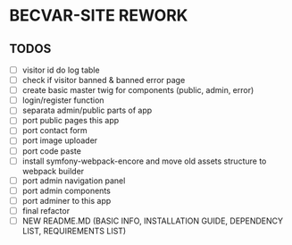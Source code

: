 # BECVAR-SITE REWORK

## TODOS
- [ ] visitor id do log table
- [ ] check if visitor banned & banned error page
- [ ] create basic master twig for components (public, admin, error)
- [ ] login/register function
- [ ] separata admin/public parts of app
- [ ] port public pages this app
- [ ] port contact form
- [ ] port image uploader
- [ ] port code paste
- [ ] install symfony-webpack-encore and move old assets structure to webpack builder
- [ ] port admin navigation panel
- [ ] port admin components
- [ ] port adminer to this app
- [ ] final refactor
- [ ] NEW README.MD (BASIC INFO, INSTALLATION GUIDE, DEPENDENCY LIST, REQUIREMENTS LIST)